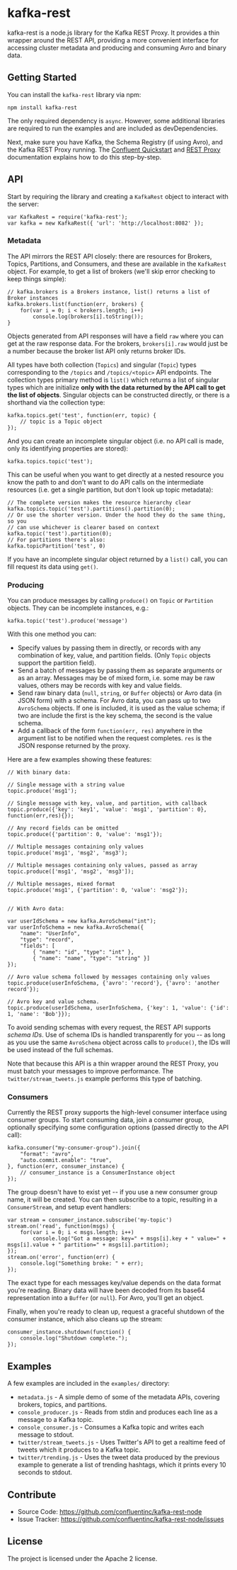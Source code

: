 kafka-rest
==========

kafka-rest is a node.js library for the Kafka REST Proxy. It provides a thin
wrapper around the REST API, providing a more convenient interface for accessing
cluster metadata and producing and consuming Avro and binary data.

Getting Started
---------------

You can install the `kafka-rest` library via npm:

    npm install kafka-rest

The only required dependency is `async`. However, some additional libraries are
required to run the examples and are included as devDependencies.

Next, make sure you have Kafka, the Schema Registry (if using Avro), and the
Kafka REST Proxy running. The [Confluent Quickstart](http://confluent.io/docs/current/quickstart.html) and
[REST Proxy](http://confluent.io/docs/current/kafka-rest/docs/intro.html#installation)
documentation explains how to do this step-by-step.

API
---

Start by requiring the library and creating a `KafkaRest` object to interact
with the server:

    var KafkaRest = require('kafka-rest');
    var kafka = new KafkaRest({ 'url': 'http://localhost:8082' });

### Metadata

The API mirrors the REST API closely: there are resources for Brokers, Topics,
Partitions, and Consumers, and these are available in the `KafkaRest`
object. For example, to get a list of brokers (we'll skip error checking to keep
things simple):

    // kafka.brokers is a Brokers instance, list() returns a list of Broker instances
    kafka.brokers.list(function(err, brokers) {
        for(var i = 0; i < brokers.length; i++)
            console.log(brokers[i].toString());
    }

Objects generated from API responses will have a field `raw` where you can get
at the raw response data. For the brokers, `brokers[i].raw` would just be a
number because the broker list API only returns broker IDs.

All types have both collection (`Topics`) and singular (`Topic`) types
corresponding to the `/topics` and `/topics/<topic>` API endpoints. The
collection types primary method is `list()` which returns a list of singular
types which are initialize **only with the data returned by the API call to get
the list of objects**. Singular objects can be constructed directly, or there is
a shorthand via the collection type:

    kafka.topics.get('test', function(err, topic) {
        // topic is a Topic object
    });

And you can create an incomplete singular object (i.e. no API call is made, only
its identifying properties are stored):

    kafka.topics.topic('test');

This can be useful when you want to get directly at a nested resource you know
the path to and don't want to do API calls on the intermediate resources
(i.e. get a single partition, but don't look up topic metadata):

    // The complete version makes the resource hierarchy clear
    kafka.topics.topic('test').partitions().partition(0);
    // Or use the shorter version. Under the hood they do the same thing, so you
    // can use whichever is clearer based on context
    kafka.topic('test').partition(0);
    // For partitions there's also:
    kafka.topicPartition('test', 0)

If you have an incomplete singular object returned by a `list()` call, you can
fill request its data using `get()`.

### Producing

You can produce messages by calling `produce()` on `Topic` or `Partition`
objects. They can be incomplete instances, e.g.:

    kafka.topic('test').produce('message')

With this one method you can:

* Specify values by passing them in directly, or records with any combination
  of key, value, and partition fields. (Only `Topic` objects support the
  partition field).
* Send a batch of messages by passing them as separate arguments or as an
  array. Messages may be of mixed form, i.e. some may be raw values, others may
  be records with key and value fields.
* Send raw binary data (`null`, `string`, or `Buffer` objects) or Avro data (in
  JSON form) with a schema. For Avro data, you can pass up to two `AvroSchema`
  objects. If one is included, it is used as the value schema; if two are
  include the first is the key schema, the second is the value schema.
* Add a callback of the form `function(err, res)` anywhere in the argument list
  to be notified when the request completes. `res` is the JSON response returned
  by the proxy.

Here are a few examples showing these features:

    // With binary data:

    // Single message with a string value
    topic.produce('msg1');

    // Single message with key, value, and partition, with callback
    topic.produce({'key': 'key1', 'value': 'msg1', 'partition': 0}, function(err,res){});

    // Any record fields can be omitted
    topic.produce({'partition': 0, 'value': 'msg1'});

    // Multiple messages containing only values
    topic.produce('msg1', 'msg2', 'msg3');

    // Multiple messages containing only values, passed as array
    topic.produce(['msg1', 'msg2', 'msg3']);

    // Multiple messages, mixed format
    topic.produce('msg1', {'partition': 0, 'value': 'msg2'});


    // With Avro data:

    var userIdSchema = new kafka.AvroSchema("int");
    var userInfoSchema = new kafka.AvroSchema({
        "name": "UserInfo",
        "type": "record",
        "fields": [
            { "name": "id", "type": "int" },
            { "name": "name", "type": "string" }]
    });

    // Avro value schema followed by messages containing only values
    topic.produce(userInfoSchema, {'avro': 'record'}, {'avro': 'another record'});

    // Avro key and value schema.
    topic.produce(userIdSchema, userInfoSchema, {'key': 1, 'value': {'id': 1, 'name': 'Bob'}});

To avoid sending schemas with every request, the REST API supports *schema IDs*.
Use of schema IDs is handled transparently for you -- as long as you
use the same `AvroSchema` object across calls to `produce()`, the IDs will be
used instead of the full schemas.

Note that because this API is a thin wrapper around the REST Proxy, you must
batch your messages to improve performance. The `twitter/stream_tweets.js`
example performs this type of batching.

### Consumers

Currently the REST proxy supports the high-level consumer interface using
consumer groups. To start consuming data, join a consumer group, optionally
specifying some configuration options (passed directly to the API call):

    kafka.consumer("my-consumer-group").join({
        "format": "avro",
        "auto.commit.enable": "true",
    }, function(err, consumer_instance) {
        // consumer_instance is a ConsumerInstance object
    });

The group doesn't have to exist yet -- if you use a new consumer group name, it
will be created. You can then subscribe to a topic, resulting in a
`ConsumerStream`, and setup event handlers:

    var stream = consumer_instance.subscribe('my-topic')
    stream.on('read', function(msgs) {
        for(var i = 0; i < msgs.length; i++)
            console.log("Got a message: key=" + msgs[i].key + " value=" + msgs[i].value + " partition=" + msgs[i].partition);
    });
    stream.on('error', function(err) {
        console.log("Something broke: " + err);
    });

The exact type for each messages key/value depends on the data format you're
reading. Binary data will have been decoded from its base64 representation into
a `Buffer` (or `null`). For Avro, you'll get an object.

Finally, when you're ready to clean up, request a graceful shutdown of the
consumer instance, which also cleans up the stream:

    consumer_instance.shutdown(function() {
        console.log("Shutdown complete.");
    });

Examples
--------

A few examples are included in the `examples/` directory:

* `metadata.js` - A simple demo of some of the metadata APIs, covering brokers,
  topics, and partitions.
* `console_producer.js` - Reads from stdin and produces each line as a message
  to a Kafka topic.
* `console_consumer.js` - Consumes a Kafka topic and writes each message to
  stdout.
* `twitter/stream_tweets.js` - Uses Twitter's API to get a realtime feed of
  tweets which it produces to a Kafka topic.
* `twitter/trending.js` - Uses the tweet data produced by the previous example
  to generate a list of trending hashtags, which it prints every 10 seconds to
  stdout.

Contribute
----------

- Source Code: https://github.com/confluentinc/kafka-rest-node
- Issue Tracker: https://github.com/confluentinc/kafka-rest-node/issues

License
-------

The project is licensed under the Apache 2 license.
